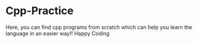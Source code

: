 # Cpp-Practice
Here, you can find cpp programs from scratch which can help you learn the language in an easier way!!
Happy Coding
